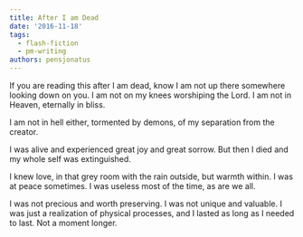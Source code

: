 ```yaml
---
title: After I am Dead
date: '2016-11-18'
tags:
  - flash-fiction
  - pm-writing
authors: pensjonatus
---
```


If you are reading this after I am dead, know I am not up there somewhere
looking down on you. I am not on my knees worshiping the Lord. I am not in
Heaven, eternally in bliss.

<!-- truncate -->

I am not in hell either, tormented by demons, of my separation from the creator.

I was alive and experienced great joy and great sorrow. But then I died and my
whole self was extinguished.

I knew love, in that grey room with the rain outside, but warmth within. I was
at peace sometimes. I was useless most of the time, as are we all.

I was not precious and worth preserving. I was not unique and valuable. I was
just a realization of physical processes, and I lasted as long as I needed to
last. Not a moment longer.
